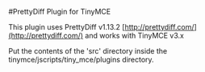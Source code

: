 #PrettyDiff Plugin for TinyMCE

This plugin uses PrettyDiff v1.13.2 [http://prettydiff.com/](http://prettydiff.com/) and works with TinyMCE v3.x

Put the contents of the 'src' directory inside the tinymce/jscripts/tiny_mce/plugins directory.